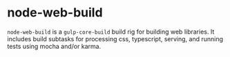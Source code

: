 # node-web-build

`node-web-build` is a `gulp-core-build` build rig for building web libraries. It includes build subtasks for processing css, typescript, serving, and running tests using mocha and/or karma.
